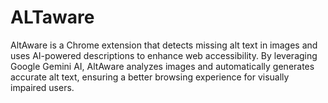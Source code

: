 # ALTaware
AltAware is a Chrome extension that detects missing alt text in images and uses AI-powered descriptions to enhance web accessibility. By leveraging Google Gemini AI, AltAware analyzes images and automatically generates accurate alt text, ensuring a better browsing experience for visually impaired users.
